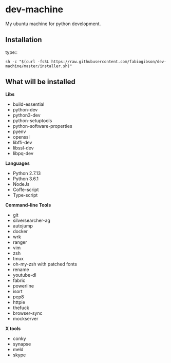 # dev-machine
My ubuntu machine for python development.

Installation
--------------------

type::

    sh -c "$(curl -fsSL https://raw.githubusercontent.com/fabiogibson/dev-machine/master/installer.sh)"

What will be installed
---------------------------

**Libs**
   * build-essential
   * python-dev
   * python3-dev
   * python-setuptools
   * python-software-properties
   * pyenv
   * openssl
   * libffi-dev
   * libssl-dev
   * libpq-dev
   
**Languages**
   * Python 2.7.13
   * Python 3.6.1
   * NodeJs
   * Coffe-script
   * Type-script
   
**Command-line Tools**
   * git
   * silversearcher-ag
   * autojump
   * docker
   * wrk
   * ranger
   * vim
   * zsh
   * tmux
   * oh-my-zsh with patched fonts
   * rename
   * youtube-dl
   * fabric
   * powerline 
   * isort 
   * pep8 
   * httpie
   * thefuck
   * browser-sync
   * mockserver
   
**X tools**
   * conky
   * synapse
   * meld
   * skype


   
